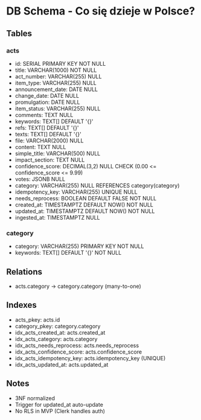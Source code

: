 # DB Schema - Co się dzieje w Polsce?

## Tables

### acts

- id: SERIAL PRIMARY KEY NOT NULL
- title: VARCHAR(1000) NOT NULL
- act_number: VARCHAR(255) NULL
- item_type: VARCHAR(255) NULL
- announcement_date: DATE NULL
- change_date: DATE NULL
- promulgation: DATE NULL
- item_status: VARCHAR(255) NULL
- comments: TEXT NULL
- keywords: TEXT[] DEFAULT '{}'
- refs: TEXT[] DEFAULT '{}'
- texts: TEXT[] DEFAULT '{}'
- file: VARCHAR(2000) NULL
- content: TEXT NULL
- simple_title: VARCHAR(500) NULL
- impact_section: TEXT NULL
- confidence_score: DECIMAL(3,2) NULL CHECK (0.00 <= confidence_score <= 9.99)
- votes: JSONB NULL
- category: VARCHAR(255) NULL REFERENCES category(category)
- idempotency_key: VARCHAR(255) UNIQUE NULL
- needs_reprocess: BOOLEAN DEFAULT FALSE NOT NULL
- created_at: TIMESTAMPTZ DEFAULT NOW() NOT NULL
- updated_at: TIMESTAMPTZ DEFAULT NOW() NOT NULL
- ingested_at: TIMESTAMPTZ NULL

### category

- category: VARCHAR(255) PRIMARY KEY NOT NULL
- keywords: TEXT[] DEFAULT '{}' NOT NULL

## Relations

- acts.category → category.category (many-to-one)

## Indexes

- acts_pkey: acts.id
- category_pkey: category.category
- idx_acts_created_at: acts.created_at
- idx_acts_category: acts.category
- idx_acts_needs_reprocess: acts.needs_reprocess
- idx_acts_confidence_score: acts.confidence_score
- idx_acts_idempotency_key: acts.idempotency_key (UNIQUE)
- idx_acts_updated_at: acts.updated_at

## Notes

- 3NF normalized
- Trigger for updated_at auto-update
- No RLS in MVP (Clerk handles auth)
